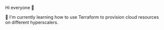 Hi everyone 👋

🌱 I'm currently learning how to use Terraform to provision cloud resources on different hyperscalers.
